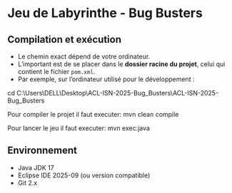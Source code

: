 # Jeu de Labyrinthe - Bug Busters

## Compilation et exécution

- Le chemin exact dépend de votre ordinateur.  
- L’important est de se placer dans le **dossier racine du projet**, celui qui contient le fichier `pom.xml`.  
- Par exemple, sur l’ordinateur utilisé pour le développement :


cd C:\Users\DELL\Desktop\ACL-ISN-2025-Bug_Busters\ACL-ISN-2025-Bug_Busters


Pour compiler le projet il faut executer:
mvn clean compile

Pour lancer le jeu  il faut executer:
mvn exec:java

## Environnement
- Java JDK 17
- Eclipse IDE 2025-09 (ou version compatible)
- Git 2.x
